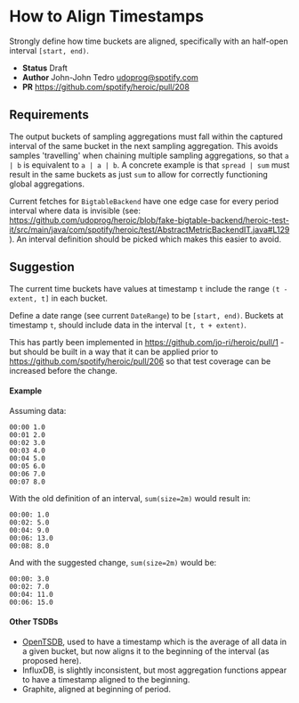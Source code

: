 # How to Align Timestamps

Strongly define how time buckets are aligned, specifically with an half-open interval
`[start, end)`.

* **Status** Draft
* **Author** John-John Tedro <udoprog@spotify.com>
* **PR** https://github.com/spotify/heroic/pull/208

## Requirements

The output buckets of sampling aggregations must fall within the captured interval of the same bucket in the next sampling aggregation.
This avoids samples 'travelling' when chaining multiple sampling aggregations, so that `a | b` is equivalent to `a | a | b`. A concrete example is that `spread | sum` must result in the same buckets as just `sum` to allow for correctly functioning global aggregations.

Current fetches for `BigtableBackend` have one edge case for every period interval where data is invisible (see: https://github.com/udoprog/heroic/blob/fake-bigtable-backend/heroic-test-it/src/main/java/com/spotify/heroic/test/AbstractMetricBackendIT.java#L129).
An interval definition should be picked which makes this easier to avoid.

## Suggestion

The current time buckets have values at timestamp `t` include the range `(t - extent, t]` in each
bucket.

Define a date range (see current `DateRange`) to be `[start, end)`. Buckets at timestamp `t`, should include data in the
interval `[t, t + extent)`.

This has partly been implemented in https://github.com/jo-ri/heroic/pull/1 - but should be built in a way that it can be applied prior to https://github.com/spotify/heroic/pull/206 so that test coverage can be increased before the change.

#### Example

Assuming data:
```
00:00 1.0
00:01 2.0
00:02 3.0
00:03 4.0
00:04 5.0
00:05 6.0
00:06 7.0
00:07 8.0
```

With the old definition of an interval, `sum(size=2m)` would result in:

```
00:00: 1.0
00:02: 5.0
00:04: 9.0
00:06: 13.0
00:08: 8.0
```

And with the suggested change, `sum(size=2m)` would be:

```
00:00: 3.0
00:02: 7.0
00:04: 11.0
00:06: 15.0
```

#### Other TSDBs

* [OpenTSDB](http://opentsdb.net/docs/build/html/user_guide/query/downsampling.html),
  used to have a timestamp which is the average of all data in a given bucket, but now
  aligns it to the beginning of the interval (as proposed here).
* InfluxDB, is slightly inconsistent, but most aggregation functions appear to have a timestamp
  aligned to the beginning.
* Graphite, aligned at beginning of period.
